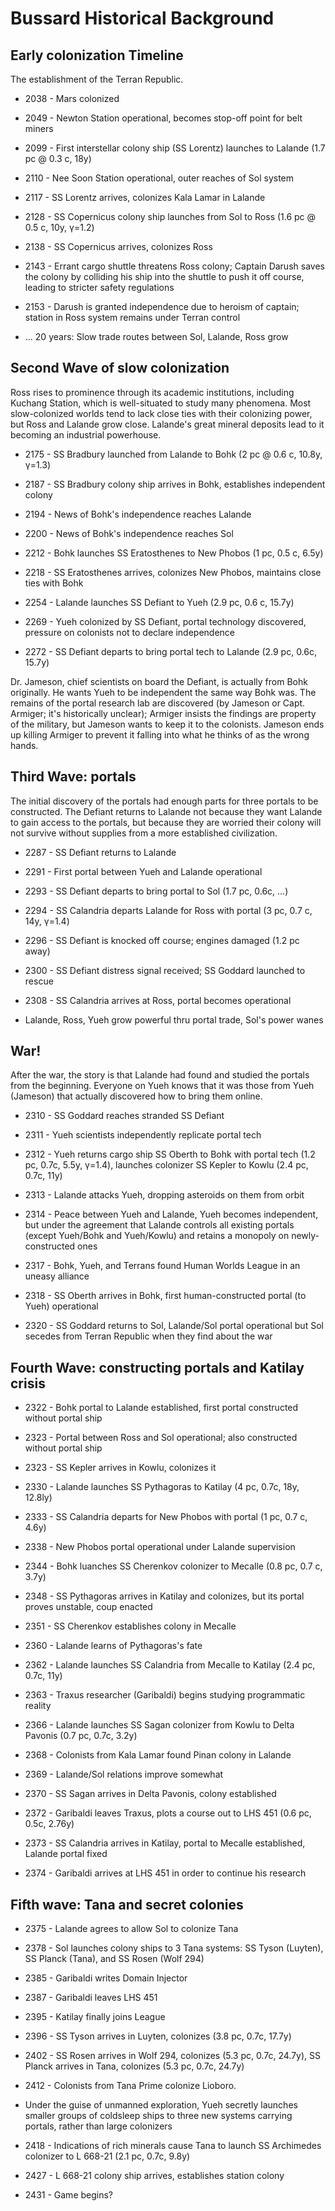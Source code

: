 # Bussard Historical Background

## Early colonization Timeline

The establishment of the Terran Republic.

* 2038 - Mars colonized

* 2049 - Newton Station operational, becomes stop-off point for belt miners

* 2099 - First interstellar colony ship (SS Lorentz) launches to
  Lalande (1.7 pc @ 0.3 c, 18y)

* 2110 - Nee Soon Station operational, outer reaches of Sol system

* 2117 - SS Lorentz arrives, colonizes Kala Lamar in Lalande

* 2128 - SS Copernicus colony ship launches from Sol to Ross
  (1.6 pc @ 0.5 c, 10y, γ=1.2)

* 2138 - SS Copernicus arrives, colonizes Ross

* 2143 - Errant cargo shuttle threatens Ross colony; Captain Darush
  saves the colony by colliding his ship into the shuttle to push it
  off course, leading to stricter safety regulations

* 2153 - Darush is granted independence due to heroism of
  captain; station in Ross system remains under Terran control

* ... 20 years: Slow trade routes between Sol, Lalande, Ross grow

## Second Wave of slow colonization

Ross rises to prominence through its academic institutions, including
Kuchang Station, which is well-situated to study many phenomena. Most
slow-colonized worlds tend to lack close ties with their colonizing
power, but Ross and Lalande grow close. Lalande's great mineral
deposits lead to it becoming an industrial powerhouse.

* 2175 - SS Bradbury launched from Lalande to Bohk (2 pc @ 0.6 c, 10.8y, γ=1.3)

* 2187 - SS Bradbury colony ship arrives in Bohk, establishes
  independent colony

* 2194 - News of Bohk's independence reaches Lalande

* 2200 - News of Bohk's independence reaches Sol

* 2212 - Bohk launches SS Eratosthenes to New Phobos (1 pc, 0.5 c, 6.5y)

* 2218 - SS Eratosthenes arrives, colonizes New Phobos, maintains
  close ties with Bohk

* 2254 - Lalande launches SS Defiant to Yueh (2.9 pc, 0.6 c, 15.7y)

* 2269 - Yueh colonized by SS Defiant, portal technology discovered,
  pressure on colonists not to declare independence

* 2272 - SS Defiant departs to bring portal tech to Lalande
  (2.9 pc, 0.6c, 15.7y)

Dr. Jameson, chief scientists on board the Defiant, is actually from
Bohk originally. He wants Yueh to be independent the same way Bohk
was. The remains of the portal research lab are discovered (by Jameson
or Capt. Armiger; it's historically unclear); Armiger insists the
findings are property of the military, but Jameson wants to keep it to
the colonists. Jameson ends up killing Armiger to prevent it falling
into what he thinks of as the wrong hands.

## Third Wave: portals

The initial discovery of the portals had enough parts for three
portals to be constructed. The Defiant returns to Lalande not because
they want Lalande to gain access to the portals, but because they are
worried their colony will not survive without supplies from a more
established civilization.

* 2287 - SS Defiant returns to Lalande

* 2291 - First portal between Yueh and Lalande operational

* 2293 - SS Defiant departs to bring portal to Sol (1.7 pc, 0.6c, ...)

* 2294 - SS Calandria departs Lalande for Ross with portal
  (3 pc, 0.7 c, 14y, γ=1.4)

* 2296 - SS Defiant is knocked off course; engines damaged (1.2 pc away)

* 2300 - SS Defiant distress signal received; SS Goddard launched to rescue

* 2308 - SS Calandria arrives at Ross, portal becomes operational

* Lalande, Ross, Yueh grow powerful thru portal trade, Sol's power wanes

## War!

After the war, the story is that Lalande had found and studied the
portals from the beginning. Everyone on Yueh knows that it was those
from Yueh (Jameson) that actually discovered how to bring them online.

* 2310 - SS Goddard reaches stranded SS Defiant

* 2311 - Yueh scientists independently replicate portal tech

* 2312 - Yueh returns cargo ship SS Oberth to Bohk with portal tech
  (1.2 pc, 0.7c, 5.5y, γ=1.4), launches colonizer SS Kepler to Kowlu
  (2.4 pc, 0.7c, 11y)

* 2313 - Lalande attacks Yueh, dropping asteroids on them from orbit

* 2314 - Peace between Yueh and Lalande, Yueh becomes independent, but
  under the agreement that Lalande controls all existing portals
  (except Yueh/Bohk and Yueh/Kowlu) and retains a monopoly on
  newly-constructed ones

* 2317 - Bohk, Yueh, and Terrans found Human Worlds League in an
  uneasy alliance

* 2318 - SS Oberth arrives in Bohk, first human-constructed portal
  (to Yueh) operational

* 2320 - SS Goddard returns to Sol, Lalande/Sol portal operational
  but Sol secedes from Terran Republic when they find about the war

## Fourth Wave: constructing portals and Katilay crisis

* 2322 - Bohk portal to Lalande established, first portal constructed
  without portal ship

* 2323 - Portal between Ross and Sol operational; also constructed
  without portal ship

* 2323 - SS Kepler arrives in Kowlu, colonizes it

* 2330 - Lalande launches SS Pythagoras to Katilay (4 pc, 0.7c, 18y, 12.8ly)

* 2333 - SS Calandria departs for New Phobos with portal (1 pc, 0.7 c, 4.6y)

* 2338 - New Phobos portal operational under Lalande supervision

* 2344 - Bohk luanches SS Cherenkov colonizer to Mecalle
  (0.8 pc, 0.7 c, 3.7y)

* 2348 - SS Pythagoras arrives in Katilay and colonizes, but its portal
  proves unstable, coup enacted

* 2351 - SS Cherenkov establishes colony in Mecalle

* 2360 - Lalande learns of Pythagoras's fate

* 2362 - Lalande launches SS Calandria from Mecalle to Katilay (2.4 pc, 0.7c, 11y)

* 2363 - Traxus researcher (Garibaldi) begins studying programmatic reality

* 2366 - Lalande launches SS Sagan colonizer from Kowlu to Delta Pavonis
  (0.7 pc, 0.7c, 3.2y)

* 2368 - Colonists from Kala Lamar found Pinan colony in Lalande

* 2369 - Lalande/Sol relations improve somewhat

* 2370 - SS Sagan arrives in Delta Pavonis, colony established

* 2372 - Garibaldi leaves Traxus, plots a course out to LHS 451 (0.6 pc, 0.5c, 2.76y)

* 2373 - SS Calandria arrives in Katilay, portal to Mecalle
  established, Lalande portal fixed

* 2374 - Garibaldi arrives at LHS 451 in order to continue his research

## Fifth wave: Tana and secret colonies

* 2375 - Lalande agrees to allow Sol to colonize Tana

* 2378 - Sol launches colony ships to 3 Tana systems: SS Tyson
  (Luyten), SS Planck (Tana), and SS Rosen (Wolf 294)

* 2385 - Garibaldi writes Domain Injector

* 2387 - Garibaldi leaves LHS 451

* 2395 - Katilay finally joins League

* 2396 - SS Tyson arrives in Luyten, colonizes (3.8 pc, 0.7c, 17.7y)

* 2402 - SS Rosen arrives in Wolf 294, colonizes (5.3 pc, 0.7c, 24.7y),
         SS Planck arrives in Tana, colonizes (5.3 pc, 0.7c, 24.7y)

* 2412 - Colonists from Tana Prime colonize Lioboro.

* Under the guise of unmanned exploration, Yueh secretly launches
  smaller groups of coldsleep ships to three new systems carrying
  portals, rather than large colonizers

* 2418 - Indications of rich minerals cause Tana to launch
  SS Archimedes colonizer to L 668-21 (2.1 pc, 0.7c, 9.8y)

* 2427 - L 668-21 colony ship arrives, establishes station colony

* 2431 - Game begins?
